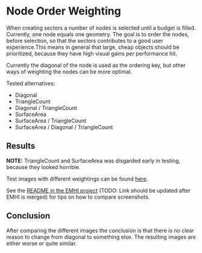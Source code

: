 # Node Order Weighting

When creating sectors a number of nodes is selected until a budget is filled. Currently, one node equals one geometry. The goal is to order the nodes, before selection, so that the sectors contributes to a good user experience.This means in general that large, cheap objects should be prioritized, because they have high visual gains per performance hit.

Currently the diagonal of the node is used as the ordering key, but other ways of weighting the nodes can be more optimal.

Tested alternatives:

- Diagonal
- TriangleCount
- Diagonal / TriangleCount
- SurfaceArea
- SurfaceArea / TriangleCount
- SurfaceArea / Diagonal / TriangleCount

## Results

**NOTE:** TriangleCount and SurfaceArea was disgarded early in testing, because they looked horrible.

Test images with different weightings can be found [here](https://statoilsrm.sharepoint.com/:f:/r/sites/Echo3DWeb/Shared%20Documents/RvmSharp/Spikes/Weighting?csf=1&web=1&e=pacWUI).

See the [README in the EMHI project](https://github.com/equinor/Echo3DWebDevTools/tree/Feature/emhi-lowercase/EMHI) (TODO: Link should be updated after EMHI is merged) for tips on how to compare screenshots.

## Conclusion

After comparing the different images the conclusion is that there is no clear reason to change from diagonal to something else. The resulting images are either worse or quite similar.
